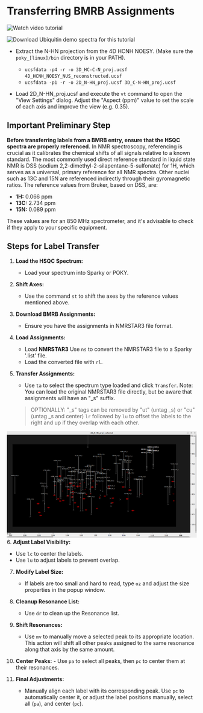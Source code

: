 # Transferring BMRB Assignments

![Watch video tutorial](https://drive.google.com/file/d/1KJQv9yT1oTubOu-vexuqLXtVFEE_EmxS/view?usp=drive_link)

![Download Ubiquitin demo spectra for this tutorial](https://drive.google.com/drive/folders/1qKl5yc4Sz5KHfghwdRcfmmTe5go-2hjP?usp=drive_link)

* Extract the N-HN projection from the 4D HCNH NOESY. (Make sure the `poky_[linux]/bin` directory is in your PATH).
  * `ucsfdata -p4 -r -o 3D_HC-C-N_proj.ucsf 4D_HCNH_NOESY_NUS_reconstructed.ucsf`
  * `ucsfdata -p1 -r -o 2D_N-HN_proj.ucsf 3D_C-N-HN_proj.ucsf`

* Load 2D_N-HN_proj.ucsf and execute the `vt` command to open the "View Settings" dialog. Adjust the "Aspect (ppm)" value to set the scale of each axis and improve the view (e.g. 0.35).
  
## Important Preliminary Step
**Before transferring labels from a BMRB entry, ensure that the HSQC spectra are properly referenced.** In NMR spectroscopy, referencing is crucial as it calibrates the chemical shifts of all signals relative to a known standard. The most commonly used direct reference standard in liquid state NMR is DSS (sodium 2,2-dimethyl-2-silapentane-5-sulfonate) for 1H, which serves as a universal, primary reference for all NMR spectra. Other nuclei such as 13C and 15N are referenced indirectly through their gyromagnetic ratios. The reference values from Bruker, based on DSS, are:
- **1H:** 0.066 ppm
- **13C:** 2.734 ppm
- **15N:** 0.089 ppm

These values are for an 850 MHz spectrometer, and it's advisable to check if they apply to your specific equipment.

## Steps for Label Transfer

1. **Load the HSQC Spectrum:**
   - Load your spectrum into Sparky or POKY.

2. **Shift Axes:**
   - Use the command `st` to shift the axes by the reference values mentioned above.

3. **Download BMRB Assignments:**
   - Ensure you have the assignments in NMRSTAR3 file format.

4. **Load Assignments:**
   - Load **NMRSTAR3** Use `ns` to convert the NMRSTAR3 file to a Sparky '.list' file.
   - Load the converted file with `rl`.

5. **Transfer Assignments:**
   - Use `ta` to select the spectrum type loaded and click `Transfer`. Note: You can load the original NMRSTAR3 file directly, but be aware that assignments will have an "_s" suffix. 
  
   > OPTIONALLY: "_s" tags can be removed by "ut" (untag _s) or "cu" (untag _s and center) `lr` followed by `lu` to offset the labels to the right and up if they overlap with each other.

![2D projections with transfered BMRB labeled peaks](../images/2D_N-HN_proj_BMRB_labels.png)
6. **Adjust Label Visibility:**
   - Use `lc` to center the labels.
   - Use `lu` to adjust labels to prevent overlap.

7. **Modify Label Size:**
   - If labels are too small and hard to read, type `oz` and adjust the size properties in the popup window.

8. **Cleanup Resonance List:**
   - Use `dr` to clean up the Resonance list.

9. **Shift Resonances:**
   - Use `mv` to manually move a selected peak to its appropriate location. This action will shift all other peaks assigned to the same resonance along that axis by the same amount.

10.  **Center Peaks:**
    - Use `pa` to select all peaks, then `pc` to center them at their resonances.

11. **Final Adjustments:**
    - Manually align each label with its corresponding peak. Use `pc` to automatically center it, or adjust the label positions manually, select all (`pa`), and center (`pc`).


